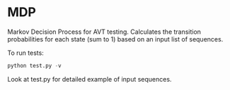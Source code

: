 # MDP
Markov Decision Process for AVT testing. Calculates the transition probabilities for each state (sum to 1) based on an input list of sequences. 

To run tests:
``` Python
python test.py -v
```

Look at test.py for detailed example of input sequences.